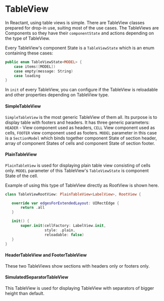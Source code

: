 # TableView

In Reactant, using table views is simple. There are TableView classes prepared for drop-in use, suiting most of the use cases. The TableViews are Components so they have their `componentState` and actions depending on the type of TableView.

Every TableView's component State is a `TableViewState` which is an enum containing these cases:
```swift
public enum TableViewState<MODEL> {
    case items([MODEL])
    case empty(message: String)
    case loading
}
```

In `init` of every TableView, you can configure if the TableView is reloadable and other properties depending on TableView type.

#### SimpleTableView
 `SimpleTableView` is the most generic TableView of them all. Its purpose is to display table with footers and headers. It has three generic parameters: `HEADER` - View component used as headers, `CELL` View component used as cells, `FOOTER` view component used as footers. `MODEL` parameter in this case is a `SectionModel` which binds together component State of section header, array of component States of cells and component State of section footer.

#### PlainTableView
 `PlainTableView` is used for displaying plain table view consisting of cells only. `MODEL` parameter of this TableView's `TableViewState` is component State of the cell.

 Example of using this type of TableView directly as RootView is shown here.
 ```swift
 class TableViewRootView: PlainTableView<LabelView>, RootView {

    override var edgesForExtendedLayout: UIRectEdge {
        return .all
    }

    init() {
        super.init(cellFactory: LabelView.init,
                   style: .plain,
                   reloadable: false)
    }
}
```

#### HeaderTableView and FooterTableView
These two TableViews show sections with headers only or footers only.

#### SimulatedSeparatorTableView
This TableView is used for displaying TableView with separators of bigger height than default.

